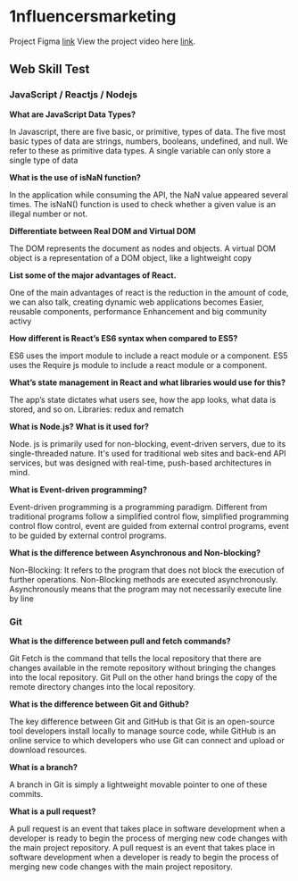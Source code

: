 # 1nfluencersmarketing

Project Figma [link](https://www.figma.com/file/IJ9jD7dT5muud1PsKbuVUZ/Untitled?node-id=0%3A1)
View the project video here [link](https://www.linkedin.com/feed/update/urn:li:ugcPost:6931271048524886016/).

## Web Skill Test
### JavaScript / Reactjs / Nodejs

**What are JavaScript Data Types?**

In Javascript, there are five basic, or primitive, types of data. The five most basic types of data are strings, numbers, booleans, undefined, and null. 
We refer to these as primitive data types. A single variable can only store a single type of data

**What is the use of isNaN function?**

In the application while consuming the API, the NaN value appeared several times.
The isNaN() function is used to check whether a given value is an illegal number or not.  

**Differentiate between Real DOM and Virtual DOM**

The DOM represents the document as nodes and objects. A virtual DOM object is a representation of a DOM object, like a lightweight copy

**List some of the major advantages of React.**

One of the main advantages of react is the reduction in the amount of code, we can also talk, creating dynamic web applications becomes Easier, reusable components, performance Enhancement and big community activy

**How different is React’s ES6 syntax when compared to ES5?**

ES6 uses the import module to include a react module or a component. ES5 uses the Require js module to include a react module or a component.

**What’s state management in React and what libraries would use for this?**

The app’s state dictates what users see, how the app looks, what data is stored, and so on. Libraries: redux and rematch

**What is Node.js? What is it used for?**

Node. js is primarily used for non-blocking, event-driven servers, due to its single-threaded nature. It's used for traditional web sites and back-end API services, but was designed with real-time, push-based architectures in mind.

**What is Event-driven programming?**

Event-driven programming is a programming paradigm. Different from traditional programs follow a simplified control flow, simplified programming control flow control, event are guided from external control programs, event to be guided by external control programs.

**What is the difference between Asynchronous and Non-blocking?**

Non-Blocking: It refers to the program that does not block the execution of further operations. Non-Blocking methods are executed asynchronously. Asynchronously means that the program may not necessarily execute line by line

### Git


**What is the difference between pull and fetch commands?**

Git Fetch is the command that tells the local repository that there are changes available in the remote repository without bringing the changes into the local repository. Git Pull on the other hand brings the copy of the remote directory changes into the local repository.

**What is the difference between Git and Github?**

The key difference between Git and GitHub is that Git is an open-source tool developers install locally to manage source code, while GitHub is an online service to which developers who use Git can connect and upload or download resources.

**What is a branch?**

A branch in Git is simply a lightweight movable pointer to one of these commits. 

**What is a pull request?**

A pull request   is an event that takes place in software development when a developer is ready to begin the process of merging new code changes with the main project repository.
A pull request   is an event that takes place in software development when a developer is ready to begin the process of merging new code changes with the main project repository.



